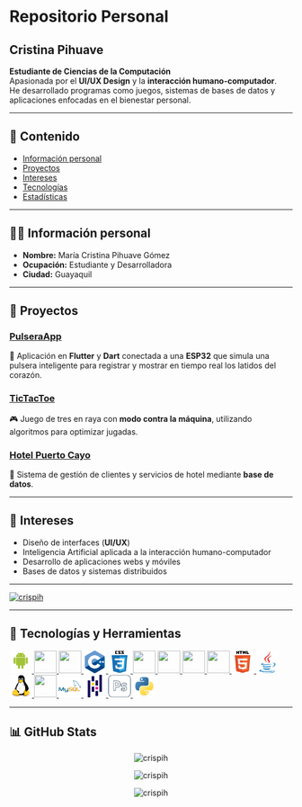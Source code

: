 # Repositorio Personal

## Cristina Pihuave
**Estudiante de Ciencias de la Computación**  
Apasionada por el **UI/UX Design** y la **interacción humano-computador**.  
He desarrollado programas como juegos, sistemas de bases de datos y aplicaciones enfocadas en el bienestar personal.  

---

## 📌 Contenido
- [Información personal](#información-personal)
- [Proyectos](#proyectos)
- [Intereses](#intereses)
- [Tecnologías](#-tecnologías)
- [Estadísticas](#-github-stats)

---

## 👩‍💻 Información personal
- **Nombre:** María Cristina Pihuave Gómez  
- **Ocupación:** Estudiante y Desarrolladora  
- **Ciudad:** Guayaquil  

---

## 🚀 Proyectos

### [PulseraApp](https://github.com/CrisPih/PulseraApp)  
📱 Aplicación en **Flutter** y **Dart** conectada a una **ESP32** que simula una pulsera inteligente para registrar y mostrar en tiempo real los latidos del corazón.  

### [TicTacToe](https://github.com/Sebhvarg/TicTacToe)  
🎮 Juego de tres en raya con **modo contra la máquina**, utilizando algoritmos para optimizar jugadas.  

### [Hotel Puerto Cayo](https://github.com/gasaesco/HotelPuertoCayo)  
🏨 Sistema de gestión de clientes y servicios de hotel mediante **base de datos**.  

---

## 🎯 Intereses
- Diseño de interfaces (**UI/UX**)  
- Inteligencia Artificial aplicada a la interacción humano-computador  
- Desarrollo de aplicaciones webs y móviles  
- Bases de datos y sistemas distribuidos  

---

<p align="left">  
  <a href="https://github.com/ryo-ma/github-profile-trophy">  
    <img src="https://github-profile-trophy.vercel.app/?username=crispih" alt="crispih" />  
  </a>  
</p>  

---

## 🔧 Tecnologías y Herramientas
<p align="left"> 
  <a href="https://developer.android.com" target="_blank" rel="noreferrer"> 
    <img src="https://raw.githubusercontent.com/devicons/devicon/master/icons/android/android-original-wordmark.svg" width="40" height="40"/> 
  </a> 
  <a href="https://www.arduino.cc/" target="_blank" rel="noreferrer"> 
    <img src="https://cdn.worldvectorlogo.com/logos/arduino-1.svg" width="40" height="40"/> 
  </a> 
  <a href="https://azure.microsoft.com/en-in/" target="_blank" rel="noreferrer"> 
    <img src="https://www.vectorlogo.zone/logos/microsoft_azure/microsoft_azure-icon.svg" width="40" height="40"/> 
  </a> 
  <a href="https://www.w3schools.com/cpp/" target="_blank" rel="noreferrer"> 
    <img src="https://raw.githubusercontent.com/devicons/devicon/master/icons/cplusplus/cplusplus-original.svg" width="40" height="40"/> 
  </a> 
  <a href="https://www.w3schools.com/css/" target="_blank" rel="noreferrer"> 
    <img src="https://raw.githubusercontent.com/devicons/devicon/master/icons/css3/css3-original-wordmark.svg" width="40" height="40"/> 
  </a> 
  <a href="https://dart.dev" target="_blank" rel="noreferrer"> 
    <img src="https://www.vectorlogo.zone/logos/dartlang/dartlang-icon.svg" width="40" height="40"/> 
  </a> 
  <a href="https://www.figma.com/" target="_blank" rel="noreferrer"> 
    <img src="https://www.vectorlogo.zone/logos/figma/figma-icon.svg" width="40" height="40"/> 
  </a> 
  <a href="https://flutter.dev" target="_blank" rel="noreferrer"> 
    <img src="https://www.vectorlogo.zone/logos/flutterio/flutterio-icon.svg" width="40" height="40"/> 
  </a> 
  <a href="https://git-scm.com/" target="_blank" rel="noreferrer"> 
    <img src="https://www.vectorlogo.zone/logos/git-scm/git-scm-icon.svg" width="40" height="40"/> 
  </a> 
  <a href="https://www.w3.org/html/" target="_blank" rel="noreferrer"> 
    <img src="https://raw.githubusercontent.com/devicons/devicon/master/icons/html5/html5-original-wordmark.svg" width="40" height="40"/> 
  </a> 
  <a href="https://www.java.com" target="_blank" rel="noreferrer"> 
    <img src="https://raw.githubusercontent.com/devicons/devicon/master/icons/java/java-original.svg" width="40" height="40"/> 
  </a> 
  <a href="https://www.linux.org/" target="_blank" rel="noreferrer"> 
    <img src="https://raw.githubusercontent.com/devicons/devicon/master/icons/linux/linux-original.svg" width="40" height="40"/> 
  </a> 
  <a href="https://www.microsoft.com/en-us/sql-server" target="_blank" rel="noreferrer"> 
    <img src="https://www.svgrepo.com/show/303229/microsoft-sql-server-logo.svg" width="40" height="40"/> 
  </a> 
  <a href="https://www.mysql.com/" target="_blank" rel="noreferrer"> 
    <img src="https://raw.githubusercontent.com/devicons/devicon/master/icons/mysql/mysql-original-wordmark.svg" width="40" height="40"/> 
  </a> 
  <a href="https://pandas.pydata.org/" target="_blank" rel="noreferrer"> 
    <img src="https://raw.githubusercontent.com/devicons/devicon/master/icons/pandas/pandas-original.svg" width="40" height="40"/> 
  </a> 
  <a href="https://www.photoshop.com/en" target="_blank" rel="noreferrer"> 
    <img src="https://raw.githubusercontent.com/devicons/devicon/master/icons/photoshop/photoshop-line.svg" width="40" height="40"/> 
  </a> 
  <a href="https://www.python.org" target="_blank" rel="noreferrer"> 
    <img src="https://raw.githubusercontent.com/devicons/devicon/master/icons/python/python-original.svg" width="40" height="40"/> 
  </a> 
</p>  

---

## 📊 GitHub Stats  

<p align="center">  
  <img src="https://github-readme-stats.vercel.app/api?username=crispih&show_icons=true&locale=en" alt="crispih" />  
</p>  

<p align="center">  
  <img src="https://github-readme-streak-stats.herokuapp.com/?user=crispih&" alt="crispih" />  
</p>  

<p align="center">  
  <img src="https://github-readme-stats.vercel.app/api/top-langs?username=crispih&show_icons=true&locale=en&layout=compact" alt="crispih" />  
</p>
